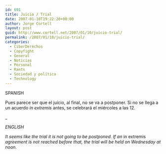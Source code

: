 ```yaml
---
id: 691
title: Juicio / Trial
date: 2007-01-10T19:22:20+00:00
author: Jorge Cortell
layout: post
guid: http://www.cortell.net/2007/01/10/juicio-trial/
permalink: /2007/01/10/juicio-trial/
categories:
  - CiberDerechos
  - Copyfight
  - General
  - Noticias
  - Personal
  - Rants
  - Sociedad y polí­tica
  - Technology
---
```

SPANISH

Pues parece ser que el juicio, al final, no se va a postponer. Si no se llega a un acuerdo _in extremis_ antes, se celebrará el miércoles a las 12.
  
_

_ENGLISH_ 

_It seems like the trial it is not going to be postponed. If an_ in extremis _agreement is not reached before that, the trial will be held on Wednesday at noon._